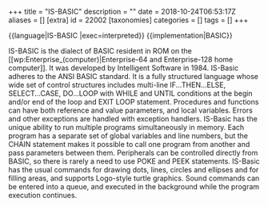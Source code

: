 +++
title = "IS-BASIC"
description = ""
date = 2018-10-24T06:53:17Z
aliases = []
[extra]
id = 22002
[taxonomies]
categories = []
tags = []
+++

{{language|IS-BASIC
|exec=interpreted}}
{{implementation|BASIC}}

IS-BASIC is the dialect of BASIC resident in ROM on the [[wp:Enterprise_(computer)|Enterprise-64 and Enterprise-128 home computer]]. It was developed by Intelligent Software in 1984.
IS-Basic adheres to the ANSI BASIC standard. It is a fully structured language whose wide set of control structures includes multi-line IF...THEN...ELSE, SELECT...CASE, DO...LOOP with WHILE and UNTIL conditions at the begin and/or end of the loop and EXIT LOOP statement. Procedures and functions can have both reference and value parameters, and local variables. Errors and other exceptions are handled with exception handlers.
IS-Basic has the unique ability to run multiple programs simultaneously in memory. Each program has a separate set of global variables and line numbers, but the CHAIN statement makes it possible to call one program from another and pass parameters between them. Peripherals can be controlled directly from BASIC, so there is rarely a need to use POKE and PEEK statements. IS-Basic has the usual commands for drawing dots, lines, circles and ellipses and for filling areas, and supports Logo-style turtle graphics. Sound commands can be entered into a queue, and executed in the background while the program execution continues.
